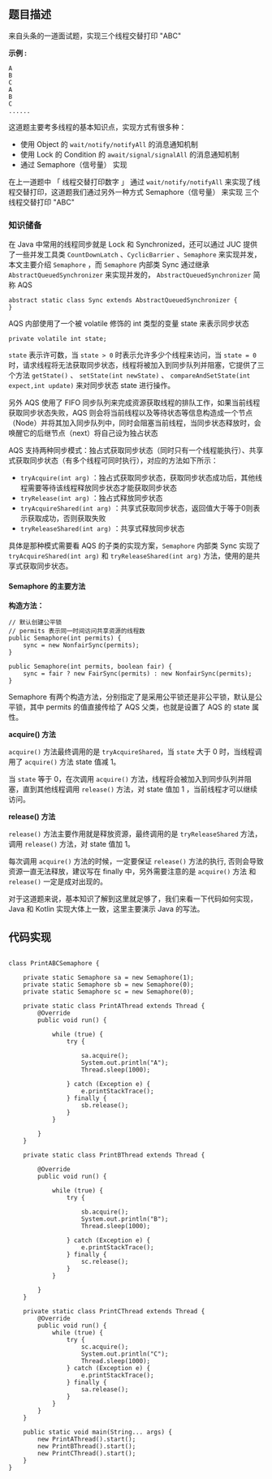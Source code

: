 ## 题目描述

来自头条的一道面试题，实现三个线程交替打印 "ABC"

**示例 :**

```
A
B
C
A
B
C
......
```

这道题主要考多线程的基本知识点，实现方式有很多种：

* 使用 Object 的 `wait/notify/notifyAll` 的消息通知机制
* 使用 Lock 的 Condition 的 `await/signal/signalAll` 的消息通知机制
* 通过 Semaphore（信号量） 实现

在上一道题中 「 线程交替打印数字 」 通过 `wait/notify/notifyAll` 来实现了线程交替打印，这道题我们通过另外一种方式   Semaphore（信号量） 来实现 三个线程交替打印 "ABC"


### 知识储备

在 Java 中常用的线程同步就是 Lock 和 Synchronized，还可以通过 JUC 提供了一些并发工具类 `CountDownLatch` 、`CyclicBarrier` 、`Semaphore` 来实现并发，本文主要介绍 `Semaphore` ，而  `Semaphore` 内部类 Sync 通过继承 `AbstractQueuedSynchronizer` 来实现并发的，  `AbstractQueuedSynchronizer` 简称 AQS

```
abstract static class Sync extends AbstractQueuedSynchronizer {
}
```

AQS 内部使用了一个被 volatile 修饰的 int 类型的变量 state 来表示同步状态

```
private volatile int state;
```

`state` 表示许可数，当 `state > 0` 时表示允许多少个线程来访问，当 `state = 0` 时，请求线程将无法获取同步状态，线程将被加入到同步队列并阻塞，它提供了三个方法 `getState()` 、 `setState(int newState)` 、 `compareAndSetState(int expect,int update)`  来对同步状态 state 进行操作。

另外 AQS 使用了 FIFO 同步队列来完成资源获取线程的排队工作，如果当前线程获取同步状态失败，AQS 则会将当前线程以及等待状态等信息构造成一个节点（Node）并将其加入同步队列中，同时会阻塞当前线程，当同步状态释放时，会唤醒它的后继节点（next）将自己设为独占状态

AQS 支持两种同步模式：独占式获取同步状态（同时只有一个线程能执行）、共享式获取同步状态（有多个线程可同时执行），对应的方法如下所示：

* `tryAcquire(int arg)` ：独占式获取同步状态，获取同步状态成功后，其他线程需要等待该线程释放同步状态才能获取同步状态
* `tryRelease(int arg)` ：独占式释放同步状态
* `tryAcquireShared(int arg)` ：共享式获取同步状态，返回值大于等于0则表示获取成功，否则获取失败
* `tryReleaseShared(int arg)` ：共享式释放同步状态

具体是那种模式需要看 AQS 的子类的实现方案，`Semaphore` 内部类 Sync 实现了   `tryAcquireShared(int arg)` 和 `tryReleaseShared(int arg)` 方法，使用的是共享式获取同步状态。

#### Semaphore 的主要方法

**构造方法：**

```
// 默认创建公平锁 
// permits 表示同一时间访问共享资源的线程数
public Semaphore(int permits) {
    sync = new NonfairSync(permits);
}
    
public Semaphore(int permits, boolean fair) {
    sync = fair ? new FairSync(permits) : new NonfairSync(permits);
}
```

Semaphore 有两个构造方法，分别指定了是采用公平锁还是非公平锁，默认是公平锁，其中 permits 的值直接传给了 AQS 父类，也就是设置了 AQS 的 state 属性。

**acquire() 方法**

`acquire()` 方法最终调用的是 `tryAcquireShared`，当 `state` 大于 0 时，当线程调用了 `acquire()` 方法 state 值减 1。

当 `state` 等于 0，在次调用  `acquire()` 方法，线程将会被加入到同步队列并阻塞，直到其他线程调用 `release()` 方法，对 state 值加 1 ，当前线程才可以继续访问。

**release() 方法**

`release()` 方法主要作用就是释放资源，最终调用的是 `tryReleaseShared` 方法，调用 `release()` 方法，对 state 值加 1。

每次调用 `acquire()` 方法的时候，一定要保证 `release()` 方法的执行, 否则会导致资源一直无法释放，建议写在 finally 中，另外需要注意的是 `acquire()` 方法 和 `release()` 一定是成对出现的。

对于这道题来说，基本知识了解到这里就足够了，我们来看一下代码如何实现， Java 和 Kotlin 实现大体上一致，这里主要演示 Java 的写法。

## 代码实现

```

class PrintABCSemaphore {

    private static Semaphore sa = new Semaphore(1);
    private static Semaphore sb = new Semaphore(0);
    private static Semaphore sc = new Semaphore(0);

    private static class PrintAThread extends Thread {
        @Override
        public void run() {

            while (true) {
                try {

                    sa.acquire();
                    System.out.println("A");
                    Thread.sleep(1000);

                } catch (Exception e) {
                    e.printStackTrace();
                } finally {
                    sb.release();
                }
            }

        }
    }

    private static class PrintBThread extends Thread {

        @Override
        public void run() {

            while (true) {
                try {

                    sb.acquire();
                    System.out.println("B");
                    Thread.sleep(1000);

                } catch (Exception e) {
                    e.printStackTrace();
                } finally {
                    sc.release();
                }
            }

        }
    }

    private static class PrintCThread extends Thread {
        @Override
        public void run() {
            while (true) {
                try {
                    sc.acquire();
                    System.out.println("C");
                    Thread.sleep(1000);
                } catch (Exception e) {
                    e.printStackTrace();
                } finally {
                    sa.release();
                }
            }
        }
    }

    public static void main(String... args) {
        new PrintAThread().start();
        new PrintBThread().start();
        new PrintCThread().start();
    }
}

```

